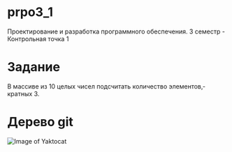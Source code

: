 # prpo3_1
Проектирование и разработка программного обеспечения. 3 семестр - Контрольная точка 1

# Задание 
В массиве из 10 целых чисел подсчитать­ количество­ элементов,­ кратных 3.

# Дерево git
![Image of Yaktocat](https://github.com/IvanGluhof/prpo3_1/blob/main/tree.PNG)
